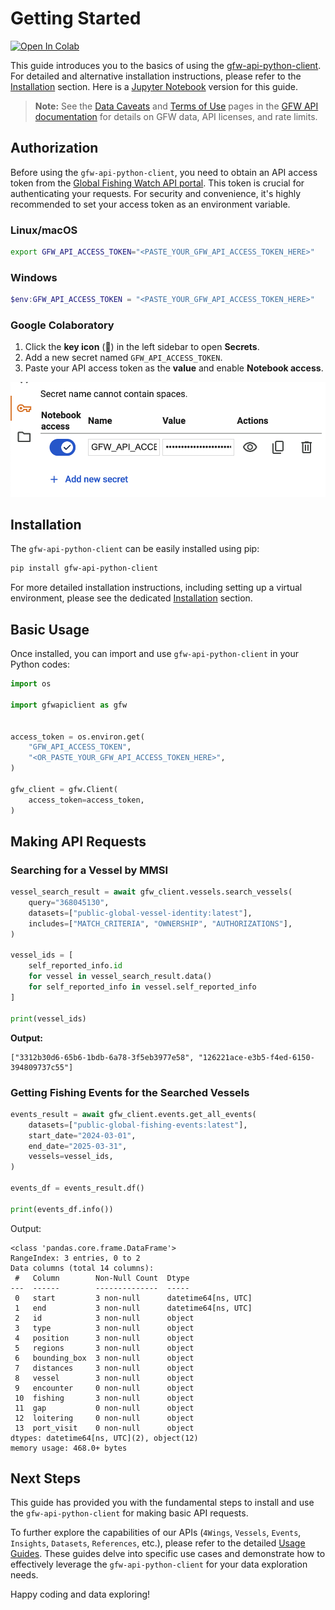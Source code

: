# Getting Started

<a href="https://colab.research.google.com/github/GlobalFishingWatch/gfw-api-python-client/blob/develop/notebooks/getting-started.ipynb" target="_parent"><img src="https://colab.research.google.com/assets/colab-badge.svg" alt="Open In Colab"/></a>

This guide introduces you to the basics of using the [gfw-api-python-client](https://github.com/GlobalFishingWatch/gfw-api-python-client). For detailed and alternative installation instructions, please refer to the [Installation](installation) section. Here is a [Jupyter Notebook](https://github.com/GlobalFishingWatch/gfw-api-python-client/blob/develop/notebooks/getting-started.ipynb) version for this guide.

> **Note:** See the [Data Caveats](https://globalfishingwatch.org/our-apis/documentation#data-caveat) and [Terms of Use](https://globalfishingwatch.org/our-apis/documentation#terms-of-use) pages in the [GFW API documentation](https://globalfishingwatch.org/our-apis/documentation#introduction) for details on GFW data, API licenses, and rate limits.

## Authorization

Before using the `gfw-api-python-client`, you need to obtain an API access token from the [Global Fishing Watch API portal](https://globalfishingwatch.org/our-apis/tokens). This token is crucial for authenticating your requests. For security and convenience, it's highly recommended to set your access token as an environment variable.

### Linux/macOS

```bash
export GFW_API_ACCESS_TOKEN="<PASTE_YOUR_GFW_API_ACCESS_TOKEN_HERE>"
```

### Windows

```powershell
$env:GFW_API_ACCESS_TOKEN = "<PASTE_YOUR_GFW_API_ACCESS_TOKEN_HERE>"
```

### Google Colaboratory

1.  Click the **key icon** (🔑) in the left sidebar to open **Secrets**.
2.  Add a new secret named `GFW_API_ACCESS_TOKEN`.
3.  Paste your API access token as the **value** and enable **Notebook access**.

![Google Colaboratory Authorization](_static/google-colaboratory-authorization.png)

## Installation

The `gfw-api-python-client` can be easily installed using pip:

```bash
pip install gfw-api-python-client
```

For more detailed installation instructions, including setting up a virtual environment, please see the dedicated [Installation](installation) section.

## Basic Usage

Once installed, you can import and use `gfw-api-python-client` in your Python codes:

```python
import os

import gfwapiclient as gfw


access_token = os.environ.get(
    "GFW_API_ACCESS_TOKEN",
    "<OR_PASTE_YOUR_GFW_API_ACCESS_TOKEN_HERE>",
)

gfw_client = gfw.Client(
    access_token=access_token,
)
```

## Making API Requests

### Searching for a Vessel by MMSI

```python
vessel_search_result = await gfw_client.vessels.search_vessels(
    query="368045130",
    datasets=["public-global-vessel-identity:latest"],
    includes=["MATCH_CRITERIA", "OWNERSHIP", "AUTHORIZATIONS"],
)

vessel_ids = [
    self_reported_info.id
    for vessel in vessel_search_result.data()
    for self_reported_info in vessel.self_reported_info
]

print(vessel_ids)
```

**Output:**

```
["3312b30d6-65b6-1bdb-6a78-3f5eb3977e58", "126221ace-e3b5-f4ed-6150-394809737c55"]
```

### Getting Fishing Events for the Searched Vessels

```python
events_result = await gfw_client.events.get_all_events(
    datasets=["public-global-fishing-events:latest"],
    start_date="2024-03-01",
    end_date="2025-03-31",
    vessels=vessel_ids,
)

events_df = events_result.df()

print(events_df.info())
```

Output:

```
<class 'pandas.core.frame.DataFrame'>
RangeIndex: 3 entries, 0 to 2
Data columns (total 14 columns):
 #   Column        Non-Null Count  Dtype
---  ------        --------------  -----
 0   start         3 non-null      datetime64[ns, UTC]
 1   end           3 non-null      datetime64[ns, UTC]
 2   id            3 non-null      object
 3   type          3 non-null      object
 4   position      3 non-null      object
 5   regions       3 non-null      object
 6   bounding_box  3 non-null      object
 7   distances     3 non-null      object
 8   vessel        3 non-null      object
 9   encounter     0 non-null      object
 10  fishing       3 non-null      object
 11  gap           0 non-null      object
 12  loitering     0 non-null      object
 13  port_visit    0 non-null      object
dtypes: datetime64[ns, UTC](2), object(12)
memory usage: 468.0+ bytes
```

## Next Steps

This guide has provided you with the fundamental steps to install and use the `gfw-api-python-client` for making basic API requests.

To further explore the capabilities of our APIs (`4Wings`, `Vessels`, `Events`, `Insights`, `Datasets`, `References`, etc.), please refer to the detailed [Usage Guides](usage-guides/index). These guides delve into specific use cases and demonstrate how to effectively leverage the `gfw-api-python-client` for your data exploration needs.

Happy coding and data exploring!
